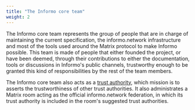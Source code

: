 ```yaml
---
title: "The Informo core team"
weight: 2
---
```


The Informo core team represents the group of people that are in charge of maintaining the current specification, the informo.network infrastructure and most of the tools used around the Matrix protocol to make Informo possible. This team is made of people that either founded the project, or have been deemed, through their contributions to either the documentation, tools or discussions in Informo's public channels, trustworthy enough to be granted this kind of responsibilities by the rest of the team members.

The Informo core team also acts as a [trust authority](/trust-management/trust-authority), which mission is to asserts the trustworthiness of other trust authorities. It also administrates a Matrix room acting as the official informo.network federation, in which its trust authority is included in the room's suggested trust authorities.
